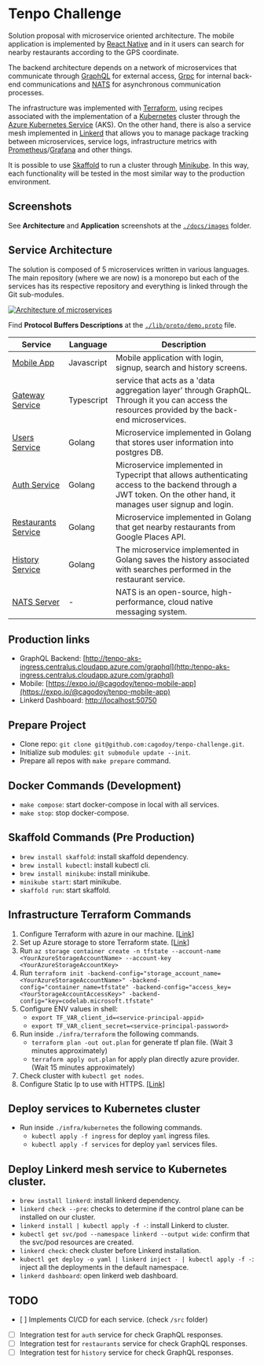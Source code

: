# Tenpo Challenge

Solution proposal with microservice oriented architecture. The mobile application is implemented by [React Native](https://facebook.github.io/react-native/) and in it users can search for nearby restaurants according to the GPS coordinate.

The backend architecture depends on a network of microservices that communicate through [GraphQL](https://graphql.org/) for external access, [Grpc](https://grpc.io/) for internal back-end communications and [NATS](https://nats.io/) for asynchronous communication processes.

The infrastructure was implemented with [Terraform](https://www.terraform.io/), using recipes associated with the implementation of a [Kubernetes](https://kubernetes.io/) cluster through the [Azure Kubernetes Service](https://azure.microsoft.com/services/kubernetes-service/) (AKS). On the other hand, there is also a service mesh implemented in [Linkerd](https://linkerd.io/) that allows you to manage package tracking between microservices, service logs, infrastructure metrics with [Prometheus](https://prometheus.io/)/[Grafana](https://grafana.com/) and other things.

It is possible to use [Skaffold](https://skaffold.dev/) to run a cluster through [Minikube](https://github.com/kubernetes/minikube). In this way, each functionality will be tested in the most similar way to the production environment.

## Screenshots

See **Architecture** and **Application** screenshots at the [`./docs/images`](./docs/images) folder.

## Service Architecture

The solution is composed of 5 microservices written in various languages. The main repository (where we are now) is a monorepo but each of the services has its respective repository and everything is linked through the Git sub-modules.

[![Architecture of
microservices](./docs/images/architecture.png)](./docs/images/architecture.png)

Find **Protocol Buffers Descriptions** at the [`./lib/proto/demo.proto`](./lib/proto/demo.proto) file.

| Service                                                                  | Language   | Description                                                                                                                                                      |
| ------------------------------------------------------------------------ | ---------- | ---------------------------------------------------------------------------------------------------------------------------------------------------------------- |
| [Mobile App](https://github.com/cagodoy/tenpo-mobile-app/)               | Javascript | Mobile application with login, signup, search and history screens.                                                                                               |
| [Gateway Service](https://github.com/cagodoy/tenpo-gateway-api/)         | Typescript | service that acts as a 'data aggregation layer' through GraphQL. Through it you can access the resources provided by the back-end microservices.                 |
| [Users Service](https://github.com/cagodoy/tenpo-users-api/)             | Golang     | Microservice implemented in Golang that stores user information into postgres DB.                                                                                |
| [Auth Service](https://github.com/cagodoy/tenpo-auth-api/)               | Golang     | Microservice implemented in Typecript that allows authenticating access to the backend through a JWT token. On the other hand, it manages user signup and login. |
| [Restaurants Service](https://github.com/cagodoy/tenpo-restaurants-api/) | Golang     | Microservice implemented in Golang that get nearby restaurants from Google Places API.                                                                           |
| [History Service](https://github.com/cagodoy/tenpo-history-api/)         | Golang     | The microservice implemented in Golang saves the history associated with searches performed in the restaurant service.                                           |
| [NATS Server](https://hub.docker.com/_/nats)                             | -          | NATS is an open-source, high-performance, cloud native messaging system.                                                                                         |

## Production links

- GraphQL Backend: [http://tenpo-aks-ingress.centralus.cloudapp.azure.com/graphql](http:/tenpo-aks-ingress.centralus.cloudapp.azure.com/graphql)
- Mobile: [https://expo.io/@cagodoy/tenpo-mobile-app](https://expo.io/@cagodoy/tenpo-mobile-app)
- Linkerd Dashboard: [http://localhost:50750](http://localhost:50750)

## Prepare Project

- Clone repo: `git clone git@github.com:cagodoy/tenpo-challenge.git`.
- Initialize sub modules: `git submodule update --init`.
- Prepare all repos with `make prepare` command.

## Docker Commands (Development)

- `make compose`: start docker-compose in local with all services.
- `make stop`: stop docker-compose.

## Skaffold Commands (Pre Production)

- `brew install skaffold`: install skaffold dependency.
- `brew install kubectl`: install kubectl cli.
- `brew install minikube`: install minikube.
- `minikube start`: start minikube.
- `skaffold run`: start skaffold.

## Infrastructure Terraform Commands

1. Configure Terraform with azure in our machine. [[Link]](https://docs.microsoft.com/en-us/azure/virtual-machines/linux/terraform-install-configure)
2. Set up Azure storage to store Terraform state. [[Link]](https://docs.microsoft.com/en-us/azure/virtual-machines/linux/terraform-install-configure#set-up-azure-storage-to-store-terraform-state)
3. Run `az storage container create -n tfstate --account-name <YourAzureStorageAccountName> --account-key <YourAzureStorageAccountKey>`
4. Run `terraform init -backend-config="storage_account_name=<YourAzureStorageAccountName>" -backend-config="container_name=tfstate" -backend-config="access_key=<YourStorageAccountAccessKey>" -backend-config="key=codelab.microsoft.tfstate"`
5. Configure ENV values in shell:
   - `export TF_VAR_client_id=<service-principal-appid>`
   - `export TF_VAR_client_secret=<service-principal-password>`
6. Run inside `./infra/terraform` the following commands.
   - `terraform plan -out out.plan` for generate tf plan file. (Wait 3 minutes approximately)
   - `terraform apply out.plan` for apply plan directly azure provider. (Wait 15 minutes approximately)
7. Check cluster with `kubectl get nodes`.
8. Configure Static Ip to use with HTTPS. [[Link]](https://docs.microsoft.com/en-us/azure/aks/ingress-static-ip)

## Deploy services to Kubernetes cluster

- Run inside `./infra/kubernetes` the following commands.
  - `kubectl apply -f ingress` for deploy `yaml` ingress files.
  - `kubectl apply -f services` for deploy `yaml` services files.

## Deploy Linkerd mesh service to Kubernetes cluster.

- `brew install linkerd`: install linkerd dependency.
- `linkerd check --pre`: checks to determine if the control plane can be installed on our cluster.
- `linkerd install | kubectl apply -f -`: install Linkerd to cluster.
- `kubectl get svc/pod --namespace linkerd --output wide`: confirm that the svc/pod resources are created.
- `linkerd check`: check cluster before Linkerd installation.
- `kubectl get deploy -o yaml | linkerd inject - | kubectl apply -f -`: inject all the deployments in the default namespace.
- `linkerd dashboard`: open linkerd web dashboard.

## TODO

- [ ] Implements CI/CD for each service. (check `/src` folder)
- [ ] Integration test for `auth` service for check GraphQL responses.
- [ ] Integration test for `restaurants` service for check GraphQL responses.
- [ ] Integration test for `history` service for check GraphQL responses.
